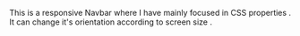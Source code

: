 This is a responsive Navbar where I have mainly focused in CSS properties . It can change it's orientation according to screen size .
